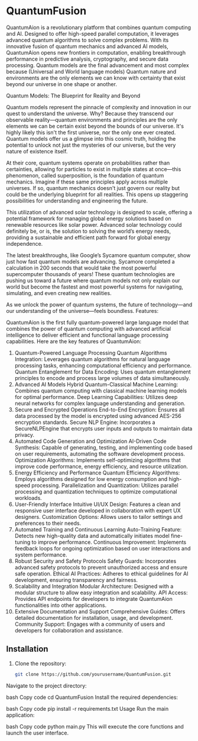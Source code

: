 # QuantumFusion

QuantumAion is a revolutionary platform that combines quantum computing and AI. Designed to offer high-speed parallel computation, it leverages advanced quantum algorithms to solve complex problems. With its innovative fusion of quantum mechanics and advanced AI models, QuantumAion opens new frontiers in computation, enabling breakthrough performance in predictive analysis, cryptography, and secure data processing. Quantum models are the final advancement and most complex because (Universal and World language models) Quantum nature and environments are the only elements we can know with certainty that exist beyond our universe in one shape or another. 

Quantum Models: The Blueprint for Reality and Beyond

Quantum models represent the pinnacle of complexity and innovation in our quest to understand the universe. Why? Because they transcend our observable reality—quantum environments and principles are the only elements we can be certain exist beyond the bounds of our universe. It's highly likely this isn't the first universe, nor the only one ever created. Quantum models offer us a glimpse into this cosmic truth, holding the potential to unlock not just the mysteries of our universe, but the very nature of existence itself.

At their core, quantum systems operate on probabilities rather than certainties, allowing for particles to exist in multiple states at once—this phenomenon, called superposition, is the foundation of quantum mechanics. Imagine if these same principles apply across multiple universes. If so, quantum mechanics doesn't just govern our reality but could be the underlying blueprint for all realities. This opens up staggering possibilities for understanding and engineering the future.

This utilization of advanced solar technology is designed to scale, offering a potential framework for managing global energy solutions based on renewable resources like solar power. Advanced solar technology could definitely be, or is, the solution to solving the world’s energy needs, providing a sustainable and efficient path forward for global energy independence.

The latest breakthroughs, like Google’s Sycamore quantum computer, show just how fast quantum models are advancing. Sycamore completed a calculation in 200 seconds that would take the most powerful supercomputer thousands of years! These quantum technologies are pushing us toward a future where quantum models not only explain our world but become the fastest and most powerful systems for navigating, simulating, and even creating new realities.

As we unlock the power of quantum systems, the future of technology—and our understanding of the universe—feels boundless.
Features:

QuantumAion is the first fully quantum-powered large language model that combines the power of quantum computing with advanced artificial intelligence to deliver efficient and functional language processing capabilities. Here are the key features of QuantumAion:

1. Quantum-Powered Language Processing
Quantum Algorithms Integration: Leverages quantum algorithms for natural language processing tasks, enhancing computational efficiency and performance.
Quantum Entanglement for Data Encoding: Uses quantum entanglement principles to encode and process large volumes of data simultaneously.
2. Advanced AI Models
Hybrid Quantum-Classical Machine Learning: Combines quantum computing with classical machine learning models for optimal performance.
Deep Learning Capabilities: Utilizes deep neural networks for complex language understanding and generation.
3. Secure and Encrypted Operations
End-to-End Encryption: Ensures all data processed by the model is encrypted using advanced AES-256 encryption standards.
Secure NLP Engine: Incorporates a SecureNLPEngine that encrypts user inputs and outputs to maintain data privacy.
4. Automated Code Generation and Optimization
AI-Driven Code Synthesis: Capable of generating, testing, and implementing code based on user requirements, automating the software development process.
Optimization Algorithms: Implements self-optimizing algorithms that improve code performance, energy efficiency, and resource utilization.
5. Energy Efficiency and Performance
Quantum Efficiency Algorithms: Employs algorithms designed for low energy consumption and high-speed processing.
Parallelization and Quantization: Utilizes parallel processing and quantization techniques to optimize computational workloads.
6. User-Friendly Interface
Intuitive UI/UX Design: Features a clean and responsive user interface developed in collaboration with expert UX designers.
Customization Options: Allows users to tailor settings and preferences to their needs.
7. Automated Training and Continuous Learning
Auto-Training Feature: Detects new high-quality data and automatically initiates model fine-tuning to improve performance.
Continuous Improvement: Implements feedback loops for ongoing optimization based on user interactions and system performance.
8. Robust Security and Safety Protocols
Safety Guards: Incorporates advanced safety protocols to prevent unauthorized access and ensure safe operation.
Ethical AI Practices: Adheres to ethical guidelines for AI development, ensuring transparency and fairness.
9. Scalability and Integration
Modular Architecture: Designed with a modular structure to allow easy integration and scalability.
API Access: Provides API endpoints for developers to integrate QuantumAion functionalities into other applications.
10. Extensive Documentation and Support
Comprehensive Guides: Offers detailed documentation for installation, usage, and development.
Community Support: Engages with a community of users and developers for collaboration and assistance.



## Installation

1. Clone the repository:
   ```bash
   git clone https://github.com/yourusername/QuantumFusion.git
Navigate to the project directory:

bash
Copy code
cd QuantumFusion
Install the required dependencies:

bash
Copy code
pip install -r requirements.txt
Usage
Run the main application:

bash
Copy code
python main.py
This will execute the core functions and launch the user interface.
